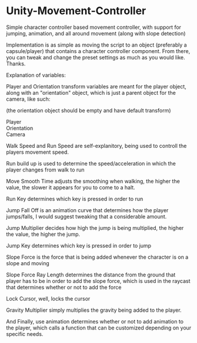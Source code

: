# Unity-Movement-Controller
Simple character controller based movement controller, with support for jumping, animation, and all around movement (along with slope detection)

Implementation is as simple as moving the script to an object (preferably a capsule/player) that contains a character controller component.
From there, you can tweak and change the preset settings as much as you would like. Thanks.

Explanation of variables:

Player and Orientation transform variables are meant for the player object, along with an "orientation" object, which is just a parent object
for the camera, like such:

(the orientation object should be empty and have default transform)

Player                                                                                                                                       
 Orientation                                                                                                                                 
  Camera

Walk Speed and Run Speed are self-explanitory, being used to controll the players movement speed.

Run build up is used to determine the speed/acceleration in which the player changes from walk to run

Move Smooth Time adjusts the smoothing when walking, the higher the value, the slower it appears for you to come to a halt.

Run Key determines which key is pressed in order to run

Jump Fall Off is an animation curve that determines how the player jumps/falls, I would suggest tweaking that a considerable amount.

Jump Multiplier decides how high the jump is being multiplied, the higher the value, the higher the jump.

Jump Key determines which key is pressed in order to jump

Slope Force is the force that is being added whenever the character is on a slope and moving

Slope Force Ray Length determines the distance from the ground that player has to be in order to add the slope force, which is used in the raycast
that determines whether or not to add the force

Lock Cursor, well, locks the cursor

Gravity Multiplier simply multiplies the gravity being added to the player.

And Finally, use animation determines whether or not to add animation to the player, which calls a function that can be customized depending on your 
specific needs.

